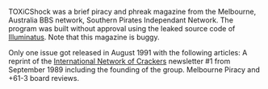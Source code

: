 TOXiCShock was a brief piracy and phreak magazine from the Melbourne, Australia BBS network, Southern Pirates Independant Network. The program was built without approval using the leaked source code of [Illuminatus](/g/illuminatus). Note that this magazine is buggy.

Only one issue got released in August 1991 with the following articles: A reprint of the [International Network of Crackers](/g/international-network-of-crackers) newsletter #1 from September 1989 including the founding of the group. Melbourne Piracy and +61-3 board reviews.